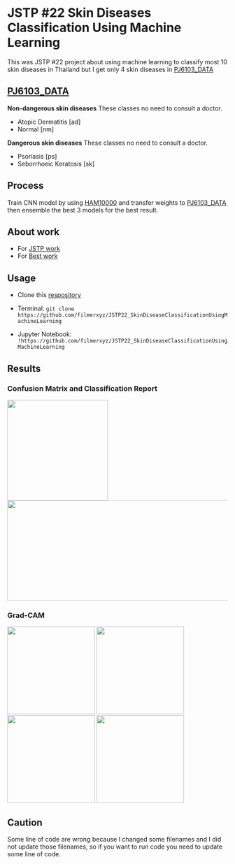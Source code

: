 # JSTP #22 Skin Diseases Classification Using Machine Learning
This was JSTP #22 project about using machine learning to classify most 10 skin diseases in Thailand but I get only 4 skin diseases in [PJ6103_DATA](https://github.com/EvilPickle-PCSHSPT/PJ61403_DATA)

## [PJ6103_DATA](https://github.com/EvilPickle-PCSHSPT/PJ61403_DATA)

**Non-dangerous skin diseases**
These classes no need to consult a doctor.

- Atopic Dermatitis [ad]
- Normal [nm]

**Dangerous skin diseases**
These classes no need to consult a doctor.
- Psoriasis [ps]
- Seborrhoeic Keratosis [sk]

## Process
Train CNN model by using [HAM10000](https://dataverse.harvard.edu/dataset.xhtml?persistentId=doi:10.7910/DVN/DBW86T) and transfer weights to [PJ6103_DATA](https://github.com/EvilPickle-PCSHSPT/PJ61403_DATA) then ensemble the best 3 models for the best result.

## About work
- For [JSTP work](https://github.com/filmerxyz/JSTP22_SkinDiseaseClassificationUsingMachineLearning/tree/master/JSTP_work)
- For [Best work](https://github.com/filmerxyz/JSTP22_SkinDiseaseClassificationUsingMachineLearning/tree/master/PJ61403_work)


## Usage
* Clone this [respository](https://github.com/filmerxyz/JSTP22_SkinDiseaseClassificationUsingMachineLearning)

* Terminal: `git clone https://github.com/filmerxyz/JSTP22_SkinDiseaseClassificationUsingMachineLearning`

* Jupyter Notebook: `!https://github.com/filmerxyz/JSTP22_SkinDiseaseClassificationUsingMachineLearning`

## Results
### Confusion Matrix and Classification Report

<p>
    <img src=https://github.com/filmerxyz/JSTP22_SkinDiseaseClassificationUsingMachineLearning/blob/master/image/cm.png width="230" height="230">

<img src=https://github.com/filmerxyz/JSTP22_SkinDiseaseClassificationUsingMachineLearning/blob/master/image/report.png width="545" height="230">
</p>

### Grad-CAM
<p>
    <img src=https://github.com/filmerxyz/JSTP22_SkinDiseaseClassificationUsingMachineLearning/blob/master/image/ad.png width="200" height="200">
    <img src=https://github.com/filmerxyz/JSTP22_SkinDiseaseClassificationUsingMachineLearning/blob/master/image/nm.png width="200" height="200">
    <img src=https://github.com/filmerxyz/JSTP22_SkinDiseaseClassificationUsingMachineLearning/blob/master/image/ps.png width="200" height="200">
    <img src=https://github.com/filmerxyz/JSTP22_SkinDiseaseClassificationUsingMachineLearning/blob/master/image/sk.png width="200" height="200">

</p>

## Caution
Some line of code are wrong because I changed some filenames and I did not update those filenames, so if you want to run code you need to update some line of code.
